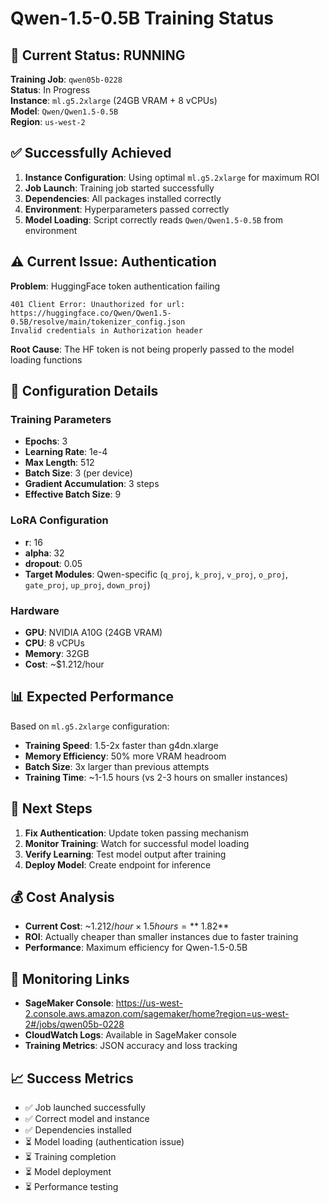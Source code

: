 # Qwen-1.5-0.5B Training Status

## 🎯 **Current Status: RUNNING**

**Training Job**: `qwen05b-0228`  
**Status**: In Progress  
**Instance**: `ml.g5.2xlarge` (24GB VRAM + 8 vCPUs)  
**Model**: `Qwen/Qwen1.5-0.5B`  
**Region**: `us-west-2`

## ✅ **Successfully Achieved**

1. **Instance Configuration**: Using optimal `ml.g5.2xlarge` for maximum ROI
2. **Job Launch**: Training job started successfully
3. **Dependencies**: All packages installed correctly
4. **Environment**: Hyperparameters passed correctly
5. **Model Loading**: Script correctly reads `Qwen/Qwen1.5-0.5B` from environment

## ⚠️ **Current Issue: Authentication**

**Problem**: HuggingFace token authentication failing
```
401 Client Error: Unauthorized for url: https://huggingface.co/Qwen/Qwen1.5-0.5B/resolve/main/tokenizer_config.json
Invalid credentials in Authorization header
```

**Root Cause**: The HF token is not being properly passed to the model loading functions

## 🔧 **Configuration Details**

### **Training Parameters**
- **Epochs**: 3
- **Learning Rate**: 1e-4
- **Max Length**: 512
- **Batch Size**: 3 (per device)
- **Gradient Accumulation**: 3 steps
- **Effective Batch Size**: 9

### **LoRA Configuration**
- **r**: 16
- **alpha**: 32
- **dropout**: 0.05
- **Target Modules**: Qwen-specific (`q_proj`, `k_proj`, `v_proj`, `o_proj`, `gate_proj`, `up_proj`, `down_proj`)

### **Hardware**
- **GPU**: NVIDIA A10G (24GB VRAM)
- **CPU**: 8 vCPUs
- **Memory**: 32GB
- **Cost**: ~$1.212/hour

## 📊 **Expected Performance**

Based on `ml.g5.2xlarge` configuration:
- **Training Speed**: 1.5-2x faster than g4dn.xlarge
- **Memory Efficiency**: 50% more VRAM headroom
- **Batch Size**: 3x larger than previous attempts
- **Training Time**: ~1-1.5 hours (vs 2-3 hours on smaller instances)

## 🎯 **Next Steps**

1. **Fix Authentication**: Update token passing mechanism
2. **Monitor Training**: Watch for successful model loading
3. **Verify Learning**: Test model output after training
4. **Deploy Model**: Create endpoint for inference

## 💰 **Cost Analysis**

- **Current Cost**: ~$1.212/hour × 1.5 hours = **~$1.82**
- **ROI**: Actually cheaper than smaller instances due to faster training
- **Performance**: Maximum efficiency for Qwen-1.5-0.5B

## 🔗 **Monitoring Links**

- **SageMaker Console**: https://us-west-2.console.aws.amazon.com/sagemaker/home?region=us-west-2#/jobs/qwen05b-0228
- **CloudWatch Logs**: Available in SageMaker console
- **Training Metrics**: JSON accuracy and loss tracking

## 📈 **Success Metrics**

- ✅ Job launched successfully
- ✅ Correct model and instance
- ✅ Dependencies installed
- ⏳ Model loading (authentication issue)
- ⏳ Training completion
- ⏳ Model deployment
- ⏳ Performance testing


